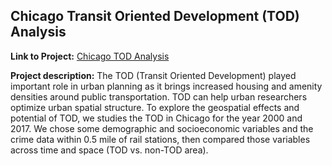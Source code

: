## Chicago Transit Oriented Development (TOD) Analysis

**Link to Project:** 
[Chicago TOD Analysis](/pdf/ChicagoTOD.html)

**Project description:** 
The TOD (Transit Oriented Development) played important role in urban planning as it brings increased housing and amenity densities around public transportation. TOD can help urban researchers optimize urban spatial structure. To explore the geospatial effects and potential of TOD, we studies the TOD in Chicago for the year 2000 and 2017. We chose some demographic and socioeconomic variables and the crime data within 0.5 mile of rail stations, then compared those variables across time and space (TOD vs. non-TOD area).